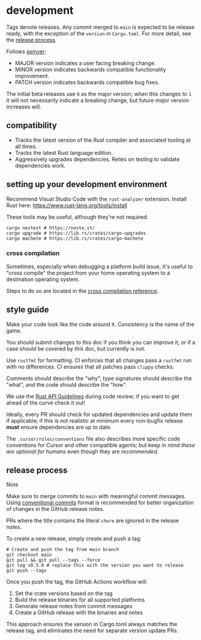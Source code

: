 
# development

Tags denote releases.
Any commit merged to `main` is expected to be release ready,
with the exception of the `version` in `Cargo.toml`.
For more detail, see the [release process](#release-process).

Follows [semver](https://semver.org/):
- MAJOR version indicates a user facing breaking change.
- MINOR version indicates backwards compatible functionality improvement.
- PATCH version indicates backwards compatible bug fixes.

The initial beta releases use `0` as the major version; when this changes to `1`
it will not necessarily indicate a breaking change, but future major version increases will.

## compatibility

- Tracks the latest version of the Rust compiler and associated tooling at all times.
- Tracks the latest Rust language edition.
- Aggressively upgrades dependencies. Relies on testing to validate dependencies work.

## setting up your development environment

Recommend Visual Studio Code with the `rust-analyzer` extension.
Install Rust here: https://www.rust-lang.org/tools/install

These tools may be useful, although they're not required:
```
cargo nextest # https://nexte.st/
cargo upgrade # https://lib.rs/crates/cargo-upgrades
cargo machete # https://lib.rs/crates/cargo-machete
```

### cross compilation

Sometimes, especially when debugging a platform build issue, it's useful to "cross compile" the project
from your home operating system to a destination operating system.

Steps to do so are located in the [cross compilation reference](./reference/cross-compile.md).

## style guide

Make your code look like the code around it. Consistency is the name of the game.

You should submit changes to this doc if you think you can improve it,
or if a case should be covered by this doc, but currently is not.

Use `rustfmt` for formatting.
CI enforces that all changes pass a `rustfmt` run with no differences.
CI ensures that all patches pass `clippy` checks.

Comments should describe the "why", type signatures should describe the "what", and the code should describe the "how".

We use the [Rust API Guidelines](https://rust-lang.github.io/api-guidelines/about.html)
during code review; if you want to get ahead of the curve check it out!

Ideally, every PR should check for updated dependencies and update them if applicable;
if this is not realistic at minimum every non-bugfix release **must** ensure dependencies are up to date.

The `.cursor/rules/conventions` file also describes more specific code conventions for Cursor and other
compatible agents; but keep in mind _these are optional for humans_ even though they are _recommended_.

## release process

> [!NOTE]
> Make sure to merge commits to `main` with meaningful commit messages.
> Using [conventional commits](https://www.conventionalcommits.org) format
> is recommended for better organization of changes in the GitHub release notes.
>
> PRs where the title contains the literal `chore` are ignored in the release notes.

To create a new release, simply create and push a tag:

```shell
# Create and push the tag from main branch
git checkout main
git pull && git pull --tags --force
git tag v0.5.0 # replace this with the version you want to release
git push --tags
```

Once you push the tag, the GitHub Actions workflow will:
1. Set the crate versions based on the tag
2. Build the release binaries for all supported platforms
3. Generate release notes from commit messages
4. Create a GitHub release with the binaries and notes

This approach ensures the version in Cargo.toml always matches the release tag, and eliminates the need for separate version update PRs.
